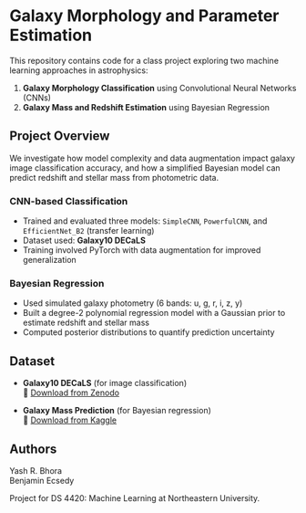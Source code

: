# Galaxy Morphology and Parameter Estimation

This repository contains code for a class project exploring two machine learning approaches in astrophysics:

1. **Galaxy Morphology Classification** using Convolutional Neural Networks (CNNs)
2. **Galaxy Mass and Redshift Estimation** using Bayesian Regression

## Project Overview

We investigate how model complexity and data augmentation impact galaxy image classification accuracy, and how a simplified Bayesian model can predict redshift and stellar mass from photometric data.

### CNN-based Classification
- Trained and evaluated three models: `SimpleCNN`, `PowerfulCNN`, and `EfficientNet_B2` (transfer learning)
- Dataset used: **Galaxy10 DECaLS**
- Training involved PyTorch with data augmentation for improved generalization

### Bayesian Regression
- Used simulated galaxy photometry (6 bands: u, g, r, i, z, y)
- Built a degree-2 polynomial regression model with a Gaussian prior to estimate redshift and stellar mass
- Computed posterior distributions to quantify prediction uncertainty

## Dataset

- **Galaxy10 DECaLS** (for image classification)  
🔗 [Download from Zenodo](https://zenodo.org/records/10845026/files/Galaxy10_DECals.h5)

- **Galaxy Mass Prediction** (for Bayesian regression)  
  🔗 [Download from Kaggle](https://www.kaggle.com/datasets/mexwell/galaxy-mass-prediction/data)

## Authors

Yash R. Bhora  
Benjamin Ecsedy

Project for DS 4420: Machine Learning at Northeastern University.
